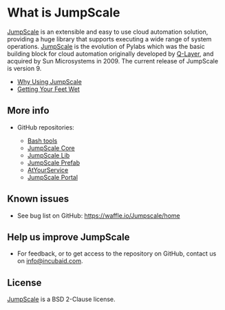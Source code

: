 # What is JumpScale

[JumpScale](http://www.jumpscale.com/) is an extensible and easy to use cloud automation solution, providing a huge library that supports executing a wide range of system operations. [JumpScale](http://www.jumpscale.com/) is the evolution of Pylabs which was the basic building block for cloud automation originally developed by [Q-Layer](http://incubaid.com/successes/Q-Layer/), and acquired by Sun Microsystems in 2009\. The current release of JumpScale is version 9.

- [Why Using JumpScale](Introduction/WhyJumpScale.md)
- [Getting Your Feet Wet](GettingYourFeetWet/GettingYourFeetWet.md)

## More info

- GitHub repositories:

  - [Bash tools](https://github.com/threefoldtech/jumpscale_/bash)
  - [JumpScale Core](https://github.com/threefoldtech/jumpscale_core9)
  - [JumpScale Lib](https://github.com/threefoldtech/jumpscale_/lib9)
  - [JumpScale Prefab](https://github.com/threefoldtech/jumpscale_/prefab9)
  - [AtYourService](https://github.com/threefoldtech/jumpscale_/ays9)
  - [JumpScale Portal](https://github.com/threefoldtech/jumpscale_/portal9)


## Known issues

- See bug list on GitHub: <https://waffle.io/Jumpscale/home>

## Help us improve JumpScale

- For feedback, or to get access to the repository on GitHub, contact us on info@incubaid.com.

## License

[JumpScale](http://www.jumpscale.com/) is a BSD 2-Clause license.

